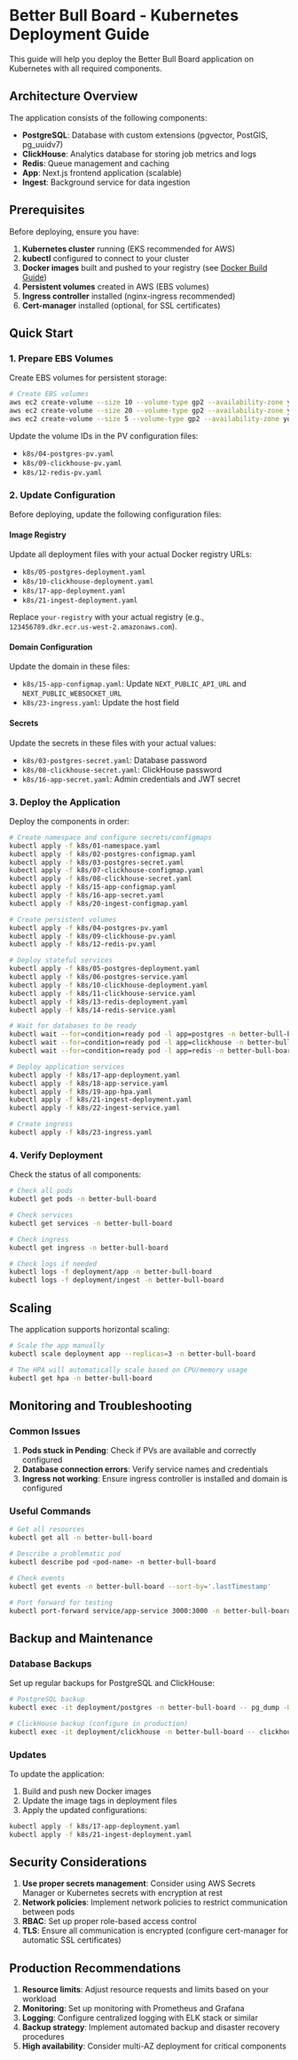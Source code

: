 # Better Bull Board - Kubernetes Deployment Guide

This guide will help you deploy the Better Bull Board application on Kubernetes with all required components.

## Architecture Overview

The application consists of the following components:
- **PostgreSQL**: Database with custom extensions (pgvector, PostGIS, pg_uuidv7)
- **ClickHouse**: Analytics database for storing job metrics and logs
- **Redis**: Queue management and caching
- **App**: Next.js frontend application (scalable)
- **Ingest**: Background service for data ingestion

## Prerequisites

Before deploying, ensure you have:

1. **Kubernetes cluster** running (EKS recommended for AWS)
2. **kubectl** configured to connect to your cluster
3. **Docker images** built and pushed to your registry (see [Docker Build Guide](#docker-build-guide))
4. **Persistent volumes** created in AWS (EBS volumes)
5. **Ingress controller** installed (nginx-ingress recommended)
6. **Cert-manager** installed (optional, for SSL certificates)

## Quick Start

### 1. Prepare EBS Volumes

Create EBS volumes for persistent storage:

```bash
# Create EBS volumes
aws ec2 create-volume --size 10 --volume-type gp2 --availability-zone your-az --tag-specifications 'ResourceType=volume,Tags=[{Key=Name,Value=postgres-pv}]'
aws ec2 create-volume --size 20 --volume-type gp2 --availability-zone your-az --tag-specifications 'ResourceType=volume,Tags=[{Key=Name,Value=clickhouse-pv}]'
aws ec2 create-volume --size 5 --volume-type gp2 --availability-zone your-az --tag-specifications 'ResourceType=volume,Tags=[{Key=Name,Value=redis-pv}]'
```

Update the volume IDs in the PV configuration files:
- `k8s/04-postgres-pv.yaml`
- `k8s/09-clickhouse-pv.yaml`
- `k8s/12-redis-pv.yaml`

### 2. Update Configuration

Before deploying, update the following configuration files:

#### Image Registry
Update all deployment files with your actual Docker registry URLs:
- `k8s/05-postgres-deployment.yaml`
- `k8s/10-clickhouse-deployment.yaml`
- `k8s/17-app-deployment.yaml`
- `k8s/21-ingest-deployment.yaml`

Replace `your-registry` with your actual registry (e.g., `123456789.dkr.ecr.us-west-2.amazonaws.com`).

#### Domain Configuration
Update the domain in these files:
- `k8s/15-app-configmap.yaml`: Update `NEXT_PUBLIC_API_URL` and `NEXT_PUBLIC_WEBSOCKET_URL`
- `k8s/23-ingress.yaml`: Update the host field

#### Secrets
Update the secrets in these files with your actual values:
- `k8s/03-postgres-secret.yaml`: Database password
- `k8s/08-clickhouse-secret.yaml`: ClickHouse password
- `k8s/16-app-secret.yaml`: Admin credentials and JWT secret

### 3. Deploy the Application

Deploy the components in order:

```bash
# Create namespace and configure secrets/configmaps
kubectl apply -f k8s/01-namespace.yaml
kubectl apply -f k8s/02-postgres-configmap.yaml
kubectl apply -f k8s/03-postgres-secret.yaml
kubectl apply -f k8s/07-clickhouse-configmap.yaml
kubectl apply -f k8s/08-clickhouse-secret.yaml
kubectl apply -f k8s/15-app-configmap.yaml
kubectl apply -f k8s/16-app-secret.yaml
kubectl apply -f k8s/20-ingest-configmap.yaml

# Create persistent volumes
kubectl apply -f k8s/04-postgres-pv.yaml
kubectl apply -f k8s/09-clickhouse-pv.yaml
kubectl apply -f k8s/12-redis-pv.yaml

# Deploy stateful services
kubectl apply -f k8s/05-postgres-deployment.yaml
kubectl apply -f k8s/06-postgres-service.yaml
kubectl apply -f k8s/10-clickhouse-deployment.yaml
kubectl apply -f k8s/11-clickhouse-service.yaml
kubectl apply -f k8s/13-redis-deployment.yaml
kubectl apply -f k8s/14-redis-service.yaml

# Wait for databases to be ready
kubectl wait --for=condition=ready pod -l app=postgres -n better-bull-board --timeout=300s
kubectl wait --for=condition=ready pod -l app=clickhouse -n better-bull-board --timeout=300s
kubectl wait --for=condition=ready pod -l app=redis -n better-bull-board --timeout=300s

# Deploy application services
kubectl apply -f k8s/17-app-deployment.yaml
kubectl apply -f k8s/18-app-service.yaml
kubectl apply -f k8s/19-app-hpa.yaml
kubectl apply -f k8s/21-ingest-deployment.yaml
kubectl apply -f k8s/22-ingest-service.yaml

# Create ingress
kubectl apply -f k8s/23-ingress.yaml
```

### 4. Verify Deployment

Check the status of all components:

```bash
# Check all pods
kubectl get pods -n better-bull-board

# Check services
kubectl get services -n better-bull-board

# Check ingress
kubectl get ingress -n better-bull-board

# Check logs if needed
kubectl logs -f deployment/app -n better-bull-board
kubectl logs -f deployment/ingest -n better-bull-board
```

## Scaling

The application supports horizontal scaling:

```bash
# Scale the app manually
kubectl scale deployment app --replicas=3 -n better-bull-board

# The HPA will automatically scale based on CPU/memory usage
kubectl get hpa -n better-bull-board
```

## Monitoring and Troubleshooting

### Common Issues

1. **Pods stuck in Pending**: Check if PVs are available and correctly configured
2. **Database connection errors**: Verify service names and credentials
3. **Ingress not working**: Ensure ingress controller is installed and domain is configured

### Useful Commands

```bash
# Get all resources
kubectl get all -n better-bull-board

# Describe a problematic pod
kubectl describe pod <pod-name> -n better-bull-board

# Check events
kubectl get events -n better-bull-board --sort-by='.lastTimestamp'

# Port forward for testing
kubectl port-forward service/app-service 3000:3000 -n better-bull-board
```

## Backup and Maintenance

### Database Backups

Set up regular backups for PostgreSQL and ClickHouse:

```bash
# PostgreSQL backup
kubectl exec -it deployment/postgres -n better-bull-board -- pg_dump -U postgres postgres > backup.sql

# ClickHouse backup (configure in production)
kubectl exec -it deployment/clickhouse -n better-bull-board -- clickhouse-client --query "BACKUP DATABASE default TO S3('s3://your-bucket/backup', 'access_key', 'secret_key')"
```

### Updates

To update the application:

1. Build and push new Docker images
2. Update the image tags in deployment files
3. Apply the updated configurations:

```bash
kubectl apply -f k8s/17-app-deployment.yaml
kubectl apply -f k8s/21-ingest-deployment.yaml
```

## Security Considerations

1. **Use proper secrets management**: Consider using AWS Secrets Manager or Kubernetes secrets with encryption at rest
2. **Network policies**: Implement network policies to restrict communication between pods
3. **RBAC**: Set up proper role-based access control
4. **TLS**: Ensure all communication is encrypted (configure cert-manager for automatic SSL certificates)

## Production Recommendations

1. **Resource limits**: Adjust resource requests and limits based on your workload
2. **Monitoring**: Set up monitoring with Prometheus and Grafana
3. **Logging**: Configure centralized logging with ELK stack or similar
4. **Backup strategy**: Implement automated backup and disaster recovery procedures
5. **High availability**: Consider multi-AZ deployment for critical components